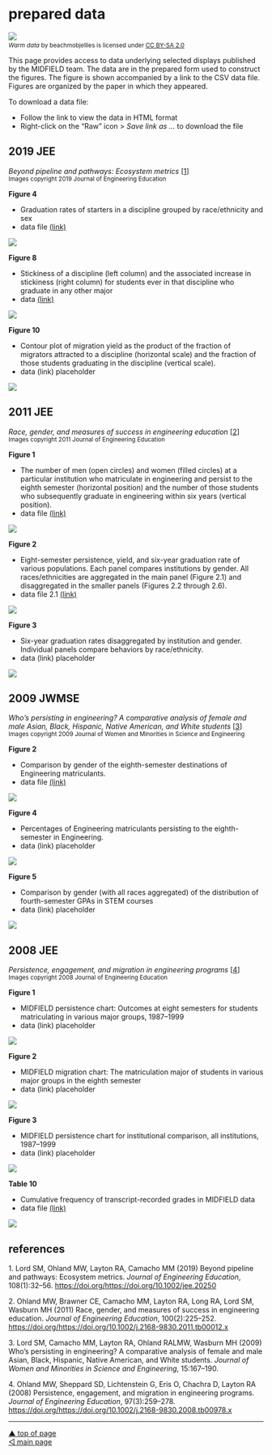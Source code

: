 prepared data
================

![](../resources/p005-header.png) <small> <br> <i>Warm data</i> by
beachmobjellies is licensed under
<a href="https://creativecommons.org/licenses/by-sa/2.0/legalcode">CC
BY-SA 2.0</a> <br> </small>

This page provides access to data underlying selected displays published
by the MIDFIELD team. The data are in the prepared form used to
construct the figures. The figure is shown accompanied by a link to the
CSV data file. Figures are organized by the paper in which they
appeared.

To download a data file:

-   Follow the link to view the data in HTML format
-   Right-click on the “Raw” icon > *Save link as …* to download the
    file

## 2019 JEE

*Beyond pipeline and pathways: Ecosystem metrics*
\[[1](#ref-Lord+Ohland+Layton+Camacho:2019)\]  
<small>Images copyright 2019 Journal of Engineering Education</small>

**Figure 4**

-   Graduation rates of starters in a discipline grouped by
    race/ethnicity and sex
-   data file [(link)](../data/2019-jee-figure-4-data.csv)

![](../figures/thumb-2019-jee-fig-04.png)

**Figure 8**

-   Stickiness of a discipline (left column) and the associated increase
    in stickiness (right column) for students ever in that discipline
    who graduate in any other major
-   data [(link)](../data/2019-jee-figure-8-data.csv)

![](../figures/thumb-2019-jee-fig-08.png)

**Figure 10**

-   Contour plot of migration yield as the product of the fraction of
    migrators attracted to a discipline (horizontal scale) and the
    fraction of those students graduating in the discipline (vertical
    scale).
-   data (link) placeholder

![](../figures/thumb-2019-jee-fig-10.png)

## 2011 JEE

*Race, gender, and measures of success in engineering education*
\[[2](#ref-Ohland+Brawner+Camacho+others:2011)\]  
<small>Images copyright 2011 Journal of Engineering Education</small>

**Figure 1**

-   The number of men (open circles) and women (filled circles) at a
    particular institution who matriculate in engineering and persist to
    the eighth semester (horizontal position) and the number of those
    students who subsequently graduate in engineering within six years
    (vertical position).
-   data file [(link)](../data/2011-jee-figure-1-data.csv)

![](../figures/thumb-2011-jee-fig-01.png)

**Figure 2**

-   Eight-semester persistence, yield, and six-year graduation rate of
    various populations. Each panel compares institutions by gender. All
    races/ethnicities are aggregated in the main panel (Figure 2.1) and
    disaggregated in the smaller panels (Figures 2.2 through 2.6).
-   data file 2.1 [(link)](../data/2011-jee-figure-2p1-data.csv)

![](../figures/thumb-2011-jee-fig-02.png)

**Figure 3**

-   Six-year graduation rates disaggregated by institution and gender.
    Individual panels compare behaviors by race/ethnicity.
-   data (link) placeholder

![](../figures/thumb-2011-jee-fig-03.png)

## 2009 JWMSE

*Who’s persisting in engineering? A comparative analysis of female and
male Asian, Black, Hispanic, Native American, and White students*
\[[3](#ref-Lord+Camacho+Layton+others:2009)\]  
<small>Images copyright 2009 Journal of Women and Minorities in Science
and Engineering</small>

**Figure 2**

-   Comparison by gender of the eighth-semester destinations of
    Engineering matriculants.
-   data file [(link)](../data/2009-jwmse-fig-02-data.csv)

![](../figures/thumb-2009-jwmse-fig-02.png)

**Figure 4**

-   Percentages of Engineering matriculants persisting to the
    eighth-semester in Engineering.
-   data (link) placeholder

![](../figures/thumb-2009-jwmse-fig-04.png)

**Figure 5**

-   Comparison by gender (with all races aggregated) of the distribution
    of fourth-semester GPAs in STEM courses
-   data (link) placeholder

![](../figures/thumb-2009-jwmse-fig-05.png)

## 2008 JEE

*Persistence, engagement, and migration in engineering programs*
\[[4](#ref-Ohland+Sheppard+Lichtenstein+others:2008)\]  
<small>Images copyright 2008 Journal of Engineering Education</small>

**Figure 1**

-   MIDFIELD persistence chart: Outcomes at eight semesters for students
    matriculating in various major groups, 1987–1999
-   data (link) placeholder

![](../figures/thumb-2008-jee-fig-01.png)

**Figure 2**

-   MIDFIELD migration chart: The matriculation major of students in
    various major groups in the eighth semester
-   data (link) placeholder

![](../figures/thumb-2008-jee-fig-02.png)

**Figure 3**

-   MIDFIELD persistence chart for institutional comparison, all
    institutions, 1987–1999
-   data (link) placeholder

![](../figures/thumb-2008-jee-fig-03.png)

**Table 10**

-   Cumulative frequency of transcript-recorded grades in MIDFIELD data
-   data file [(link)](../data/2008-jee-table-10-data.csv)

![](../figures/thumb-2008-jee-table-10.png)

## references

<div id="refs" class="references csl-bib-body references csl-bib-body">

<div id="ref-Lord+Ohland+Layton+Camacho:2019" class="csl-entry">

1\. Lord SM, Ohland MW, Layton RA, Camacho MM (2019) <span
class="nocase">Beyond pipeline and pathways: Ecosystem metrics</span>.
*Journal of Engineering Education*, 108(1):32–56.
https://doi.org/<https://doi.org/10.1002/jee.20250>

</div>

<div id="ref-Ohland+Brawner+Camacho+others:2011" class="csl-entry">

2\. Ohland MW, Brawner CE, Camacho MM, Layton RA, Long RA, Lord SM,
Wasburn MH (2011) <span class="nocase">Race, gender, and measures of
success in engineering education</span>. *Journal of Engineering
Education*, 100(2):225–252.
https://doi.org/<https://doi.org/10.1002/j.2168-9830.2011.tb00012.x>

</div>

<div id="ref-Lord+Camacho+Layton+others:2009" class="csl-entry">

3\. Lord SM, Camacho MM, Layton RA, Ohland RALMW, Wasburn MH (2009)
<span class="nocase">Who’s persisting in engineering? A comparative
analysis of female and male Asian, Black, Hispanic, Native American, and
White students</span>. *Journal of Women and Minorities in Science and
Engineering*, 15:167–190.

</div>

<div id="ref-Ohland+Sheppard+Lichtenstein+others:2008"
class="csl-entry">

4\. Ohland MW, Sheppard SD, Lichtenstein G, Eris O, Chachra D, Layton RA
(2008) <span class="nocase">Persistence, engagement, and migration in
engineering programs</span>. *Journal of Engineering Education*,
97(3):259–278.
https://doi.org/<https://doi.org/10.1002/j.2168-9830.2008.tb00978.x>

</div>

</div>

------------------------------------------------------------------------

<a href="#top">▲ top of page</a>  
[◁ main page](../README.md)
